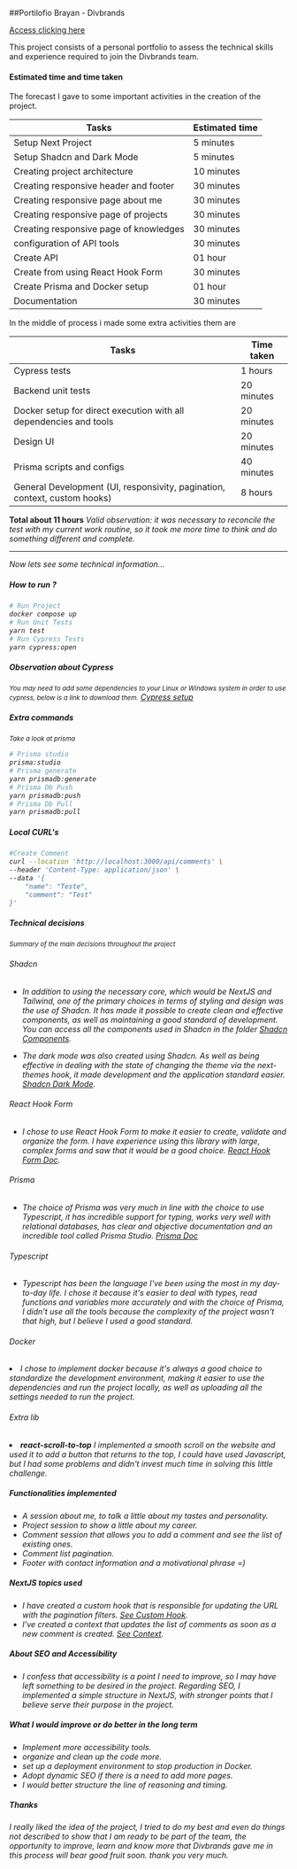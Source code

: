##Portilofio Brayan - Divbrands

[Access clicking here](portifolio-brayan-divbrands.vercel.app)

This project consists of a personal portfolio to assess the technical skills and experience required to join the Divbrands team.

#### Estimated time and time taken

The forecast I gave to some important activities in the creation of the project. 

| Tasks | Estimated time |
| ----------- | ----------- |
| Setup Next Project | 5 minutes |
| Setup Shadcn and Dark Mode | 5 minutes |
| Creating project architecture | 10 minutes |
| Creating responsive header and footer | 30 minutes |
| Creating responsive page about me | 30 minutes |
| Creating responsive page of projects | 30 minutes |
| Creating responsive page of knowledges | 30 minutes |
| configuration of API tools  | 30 minutes |
| Create API  | 01 hour |
| Create from using React Hook Form  | 30 minutes |
| Create Prisma and Docker setup  | 01 hour |
| Documentation  | 30 minutes |

In the middle of process i made some extra activities them are

| Tasks | Time taken |
| ----------- | ----------- |
| Cypress tests |  1 hours |
| Backend unit tests | 20 minutes |
| Docker setup for direct execution with all dependencies and tools | 20 minutes |
| Design UI | 20 minutes |
| Prisma scripts and configs | 40 minutes |
| General Development (UI, responsivity, pagination, context, custom hooks) | 8 hours |

<strong>Total about 11 hours</strong>
<i>Valid observation: it was necessary to reconcile the test with my current work routine, so it took me more time to think and do something different and complete.

-------------------------------------------

<i>Now lets see some technical information...</i>

##### How to run ?
``` bash
# Run Project
docker compose up
# Run Unit Tests
yarn test
# Run Cypress Tests
yarn cypress:open
```

##### Observation about Cypress
<small>You may need to add some dependencies to your Linux or Windows system in order to use cypress, below is a link to download them.</small>
[Cypress setup](https://docs.cypress.io/guides/continuous-integration/introduction#Dependencies)


##### Extra commands 
<small>Take a look at prisma</small>

``` bash
# Prisma studio
prisma:studio
# Prisma generate
yarn prismadb:generate
# Prisma Db Push
yarn prismadb:push
# Prisma Db Pull
yarn prismadb:pull
```

##### Local CURL's

``` bash
#Create Comment
curl --location 'http://localhost:3000/api/comments' \
--header 'Content-Type: application/json' \
--data '{
    "name": "Teste",
    "comment": "Test"
}'
```



##### Technical decisions
<small>Summary of the main decisions throughout the project</small>

<h6>Shadcn</h6>

- In addition to using the necessary core, which would be NextJS and Tailwind, one of the primary choices in terms of styling and design was the use of Shadcn. It has made it possible to create clean and effective components, as well as maintaining a good standard of development. You can access all the components used in Shadcn in the folder [Shadcn Components](/components/ui).

- The dark mode was also created using Shadcn. As well as being effective in dealing with the state of changing the theme via the next-themes hook, it made development and the application standard easier. [Shadcn Dark Mode](https://ui.shadcn.com/docs/dark-mode).

<h6>React Hook Form</h6>

- I chose to use React Hook Form to make it easier to create, validate and organize the form. I have experience using this library with large, complex forms and saw that it would be a good choice. [React Hook Form Doc](https://react-hook-form.com/get-started).

<h6>Prisma</h6>

- The choice of Prisma was very much in line with the choice to use Typescript, it has incredible support for typing, works very well with relational databases, has clear and objective documentation and an incredible tool called Prisma Studio. [Prisma Doc](https://www.prisma.io/docs)

<h6>Typescript</h6>

- Typescript has been the language I've been using the most in my day-to-day life. I chose it because it's easier to deal with types, read functions and variables more accurately and with the choice of Prisma, I didn't use all the tools because the complexity of the project wasn't that high, but I believe I used a good standard.

<h6>Docker</h6

- I chose to implement docker because it's always a good choice to standardize the development environment, making it easier to use the dependencies and run the project locally, as well as uploading all the settings needed to run the project.

<h6>Extra lib</h6

- <strong>react-scroll-to-top</strong> I implemented a smooth scroll on the website and used it to add a button that returns to the top, I could have used Javascript, but I had some problems and didn't invest much time in solving this little challenge.


##### Functionalities implemented

- A session about me, to talk a little about my tastes and personality.
- Project session to show a little about my career.
- Comment session that allows you to add a comment and see the list of existing ones.
- Comment list pagination.
- Footer with contact information and a motivational phrase =)

##### NextJS topics used

- I have created a custom hook that is responsible for updating the URL with the pagination filters. [See Custom Hook](/src/hooks/useCommentsRouter.tsx).
- I've created a context that updates the list of comments as soon as a new comment is created. [See Context](/src/context/CommentsContext.tsx).


##### About SEO and Accessibility

- I confess that accessibility is a point I need to improve, so I may have left something to be desired in the project. Regarding SEO, I implemented a simple structure in NextJS, with stronger points that I believe serve their purpose in the project.


##### What I would improve or do better in the long term

- Implement more accessibility tools.
- organize and clean up the code more.
- set up a deployment environment to stop production in Docker.
- Adopt dynamic SEO if there is a need to add more pages.
- I would better structure the line of reasoning and timing.


##### Thanks

I really liked the idea of the project, I tried to do my best and even do things not described to show that I am ready to be part of the team, the opportunity to improve, learn and know more that Divbrands gave me in this process will bear good fruit soon. thank you very much.
